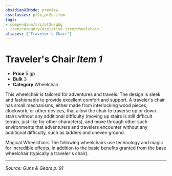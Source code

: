 ```yaml
---
obsidianUIMode: preview
cssclasses: pf2e,pf2e-item
tags:
- compendium/src/pf2e/g&g
- item/category/assistive-item/wheelchair
aliases: ["Traveler's Chair"]
---
```

# Traveler's Chair *Item 1*  

- **Price** 5 gp
- **Bulk** 3
- **Category** Wheelchair

This wheelchair is tailored for adventures and travels. The design is sleek and fashionable to provide excellent comfort and support. A traveler's chair has small mechanisms, either made from interlocking wood pieces, clockwork, or other devices, that allow the chair to traverse up or down stairs without any additional difficulty (moving up stairs is still difficult terrain, just like for other characters), and move through other such environments that adventurers and travelers encounter without any additional difficulty, such as ladders and uneven ground.

Magical Wheelchairs The following wheelchairs use technology and magic for incredible effects, in addition to the basic benefits granted from the base wheelchair (typically a traveler's chair).


---
*Source: Guns & Gears p. 91*